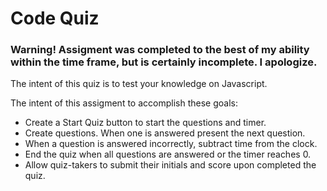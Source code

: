 # Code Quiz

### Warning! Assigment was completed to the best of my ability within the time frame, but is certainly incomplete. I apologize.

The intent of this quiz is to test your knowledge on Javascript.

The intent of this assigment to accomplish these goals:

- Create a Start Quiz button to start the questions and timer.
- Create questions. When one is answered present the next question.
- When a question is answered incorrectly, subtract time from the clock.
- End the quiz when all questions are answered or the timer reaches 0.
- Allow quiz-takers to submit their initials and score upon completed the quiz.